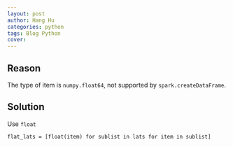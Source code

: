 ```yaml
---
layout: post
author: Hang Hu
categories: python
tags: Blog Python 
cover: 
---
```

## Reason

The type of item is `numpy.float64`, not supported by `spark.createDataFrame`.

## Solution

Use `float`

```
flat_lats = [float(item) for sublist in lats for item in sublist]
```

